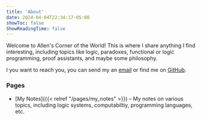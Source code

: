 ```yaml
---
title: 'About'
date: 2024-04-04T22:34:17-05:00
showToc: false
ShowReadingTime: false
---
```


Welcome to Allen's Corner of the World! This is where I share anything I find interesting, including topics like logic, paradoxes, functional or logic programming, proof assistants, and maybe some philosophy.

I you want to reach you, you can send my an [email](mailto://wcliaw610@gmail.com) or find me on [GitHub](https://github.com/allen-liaoo).

### Pages
- [My Notes]({{< relref "/pages/my_notes" >}}) – My notes on various topics, including logic systems, computabiltiy, programming languages, etc.